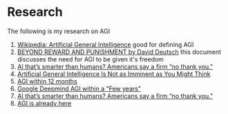 # Research
The following is my research on AGI

1. [Wikipedia: Artificial General Intelligence](https://en.wikipedia.org/wiki/Artificial_general_intelligence) good for defining AGI
2. [BEYOND REWARD AND PUNISHMENT by David Deutsch](https://www.daviddeutsch.org.uk/wp-content/uploads/2019/07/PossibleMinds_Deutsch.pdf) this document discusses the need for AGI to be given it's freedom
3. [AI that’s smarter than humans? Americans say a firm “no thank you.”](https://www.vox.com/future-perfect/2023/9/19/23879648/americans-artificial-general-intelligence-ai-policy-poll)
4. [Artificial General Intelligence Is Not as Imminent as You Might Think](https://www.scientificamerican.com/article/artificial-general-intelligence-is-not-as-imminent-as-you-might-think1/)
5. [AGI within 12 months](https://www.youtube.com/watch?v=M5eQwl4YmGU)
6. [Google Deepmind AGI within a "Few years"](https://aibusiness.com/nlp/google-deepmind-ceo-agi-is-coming-in-a-few-years-)
7. [AI that’s smarter than humans? Americans say a firm “no thank you.”](https://www.vox.com/future-perfect/2023/9/19/23879648/americans-artificial-general-intelligence-ai-policy-poll)
8. [AGI is already here](https://www.noemamag.com/artificial-general-intelligence-is-already-here/)